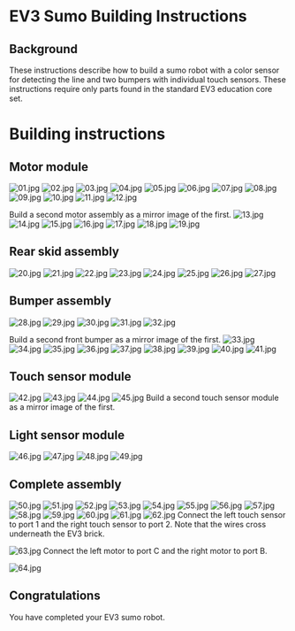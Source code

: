 # EV3 Sumo Building Instructions

## Background

These instructions describe how to build a sumo robot with a color sensor for
detecting the line and two bumpers with individual touch sensors. These
instructions require only parts found in the standard EV3 education core set.

# Building instructions

## Motor module

![01.jpg](img/01.jpg)
![02.jpg](img/02.jpg)
![03.jpg](img/03.jpg)
![04.jpg](img/04.jpg)
![05.jpg](img/05.jpg)
![06.jpg](img/06.jpg)
![07.jpg](img/07.jpg)
![08.jpg](img/08.jpg)
![09.jpg](img/09.jpg)
![10.jpg](img/10.jpg)
![11.jpg](img/11.jpg)
![12.jpg](img/12.jpg)

Build a second motor assembly as a mirror image of the first.
![13.jpg](img/13.jpg)
![14.jpg](img/14.jpg)
![15.jpg](img/15.jpg)
![16.jpg](img/16.jpg)
![17.jpg](img/17.jpg)
![18.jpg](img/18.jpg)
![19.jpg](img/19.jpg)

## Rear skid assembly

![20.jpg](img/20.jpg)
![21.jpg](img/21.jpg)
![22.jpg](img/22.jpg)
![23.jpg](img/23.jpg)
![24.jpg](img/24.jpg)
![25.jpg](img/25.jpg)
![26.jpg](img/26.jpg)
![27.jpg](img/27.jpg)

## Bumper assembly

![28.jpg](img/28.jpg)
![29.jpg](img/29.jpg)
![30.jpg](img/30.jpg)
![31.jpg](img/31.jpg)
![32.jpg](img/32.jpg)

Build a second front bumper as a mirror image of the first.
![33.jpg](img/33.jpg)
![34.jpg](img/34.jpg)
![35.jpg](img/35.jpg)
![36.jpg](img/36.jpg)
![37.jpg](img/37.jpg)
![38.jpg](img/38.jpg)
![39.jpg](img/39.jpg)
![40.jpg](img/40.jpg)
![41.jpg](img/41.jpg)

## Touch sensor module

![42.jpg](img/42.jpg)
![43.jpg](img/43.jpg)
![44.jpg](img/44.jpg)
![45.jpg](img/45.jpg)
Build a second touch sensor module as a mirror image of the first.

## Light sensor module

![46.jpg](img/46.jpg)
![47.jpg](img/47.jpg)
![48.jpg](img/48.jpg)
![49.jpg](img/49.jpg)

## Complete assembly

![50.jpg](img/50.jpg)
![51.jpg](img/51.jpg)
![52.jpg](img/52.jpg)
![53.jpg](img/53.jpg)
![54.jpg](img/54.jpg)
![55.jpg](img/55.jpg)
![56.jpg](img/56.jpg)
![57.jpg](img/57.jpg)
![58.jpg](img/58.jpg)
![59.jpg](img/59.jpg)
![60.jpg](img/60.jpg)
![61.jpg](img/61.jpg)
![62.jpg](img/62.jpg)
Connect the left touch sensor to port 1 and the right touch sensor to port 2.
Note that the wires cross underneath the EV3 brick.

![63.jpg](img/63.jpg)
Connect the left motor to port C and the right motor to port B.

![64.jpg](img/64.jpg)

## Congratulations

You have completed your EV3 sumo robot.
